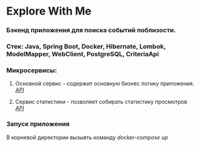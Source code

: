 # Explore With Me

### Бэкенд приложения для поиска событий поблизости.

### Стек: Java, Spring Boot, Docker, Hibernate, Lombok, ModelMapper, WebClient, PostgreSQL, CriteriaApi

### Микросервисы:
1. Основной сервис - содержит основную бизнес логику приложения.  
_[API](https://petstore.swagger.io/?url=https://raw.githubusercontent.com/aBoyarov/java-explore-with-me/develop/ewm-main-service-spec.json)_


2. Сервис статистики - позволяет собирать статистику просмотров  
_[API](https://petstore.swagger.io/?url=https://raw.githubusercontent.com/aBoyarov/java-explore-with-me/develop/ewm-stats-service-spec.json)_

### Запуск приложения
В корневой директории вызывть команду _docker-compose up_

